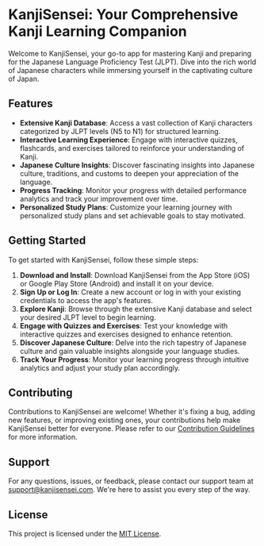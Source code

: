 # KanjiSensei: Your Comprehensive Kanji Learning Companion

Welcome to KanjiSensei, your go-to app for mastering Kanji and preparing for the Japanese Language Proficiency Test (JLPT). Dive into the rich world of Japanese characters while immersing yourself in the captivating culture of Japan.

## Features

- **Extensive Kanji Database**: Access a vast collection of Kanji characters categorized by JLPT levels (N5 to N1) for structured learning.
- **Interactive Learning Experience**: Engage with interactive quizzes, flashcards, and exercises tailored to reinforce your understanding of Kanji.
- **Japanese Culture Insights**: Discover fascinating insights into Japanese culture, traditions, and customs to deepen your appreciation of the language.
- **Progress Tracking**: Monitor your progress with detailed performance analytics and track your improvement over time.
- **Personalized Study Plans**: Customize your learning journey with personalized study plans and set achievable goals to stay motivated.

## Getting Started

To get started with KanjiSensei, follow these simple steps:

1. **Download and Install**: Download KanjiSensei from the App Store (iOS) or Google Play Store (Android) and install it on your device.
2. **Sign Up or Log In**: Create a new account or log in with your existing credentials to access the app's features.
3. **Explore Kanji**: Browse through the extensive Kanji database and select your desired JLPT level to begin learning.
4. **Engage with Quizzes and Exercises**: Test your knowledge with interactive quizzes and exercises designed to enhance retention.
5. **Discover Japanese Culture**: Delve into the rich tapestry of Japanese culture and gain valuable insights alongside your language studies.
6. **Track Your Progress**: Monitor your learning progress through intuitive analytics and adjust your study plan accordingly.

## Contributing

Contributions to KanjiSensei are welcome! Whether it's fixing a bug, adding new features, or improving existing ones, your contributions help make KanjiSensei better for everyone. Please refer to our [Contribution Guidelines](CONTRIBUTING.md) for more information.

## Support

For any questions, issues, or feedback, please contact our support team at support@kanjisensei.com. We're here to assist you every step of the way.

## License

This project is licensed under the [MIT License](LICENSE).
